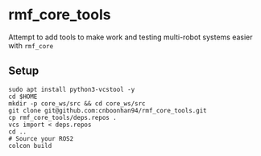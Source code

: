 # rmf_core_tools

Attempt to add tools to make work and testing multi-robot systems easier with `rmf_core`

## Setup
```
sudo apt install python3-vcstool -y
cd $HOME
mkdir -p core_ws/src && cd core_ws/src
git clone git@github.com:cnboonhan94/rmf_core_tools.git
cp rmf_core_tools/deps.repos .
vcs import < deps.repos
cd ..
# Source your ROS2
colcon build
```
